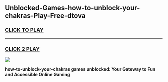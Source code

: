 
## Unblocked-Games-how-to-unblock-your-chakras-Play-Free-dtova
<h3>
<a href="https://premium76.site?title=how-to-unblock-your-chakras&ref=19M">CLICK TO PLAY</a></h3>
<hr>

<h3>
<a href="https://premium76.site?title=how-to-unblock-your-chakras&ref=19M">CLICK 2 PLAY</a>
  
</h3>

<a href="https://premium76.site?title=how-to-unblock-your-chakras&ref=19M"><img src="https://clearcache.store/games.png"></a>


**how-to-unblock-your-chakras games unblocked: Your Gateway to Fun and Accessible Online Gaming**
